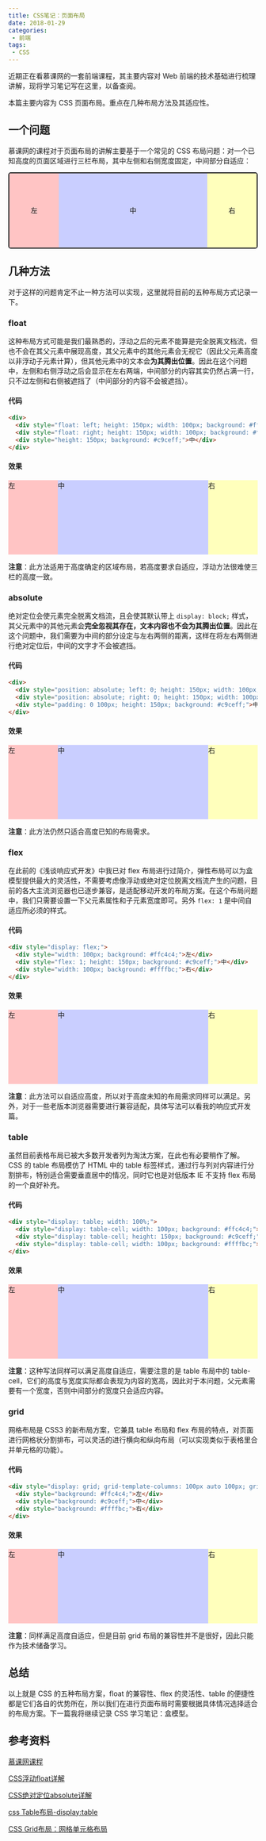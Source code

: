 ```yaml
---
title: CSS笔记：页面布局
date: 2018-01-29
categories:
 - 前端
tags:
 - CSS
---
```

近期正在看慕课网的一套前端课程，其主要内容对 Web 前端的技术基础进行梳理讲解，现将学习笔记写在这里，以备查阅。
<!-- more -->

本篇主要内容为 CSS 页面布局。重点在几种布局方法及其适应性。

## 一个问题

慕课网的课程对于页面布局的讲解主要基于一个常见的 CSS 布局问题：对一个已知高度的页面区域进行三栏布局，其中左侧和右侧宽度固定，中间部分自适应：

<div style="overflow: hidden; text-align: center; line-height: 150px; border: 2px solid; border-radius: 5px;"><div style="float: left; width: 100px; background: #ffc4c4;">左</div><div style="float: right; width: 100px; background: #ffffbc;">右</div><div style="background: #c9ceff;">中</div></div>

## 几种方法

对于这样的问题肯定不止一种方法可以实现，这里就将目前的五种布局方式记录一下。

### float
这种布局方式可能是我们最熟悉的，浮动之后的元素不能算是完全脱离文档流，但也不会在其父元素中展现高度，其父元素中的其他元素会无视它（因此父元素高度以非浮动子元素计算），但其他元素中的文本会**为其腾出位置**。因此在这个问题中，左侧和右侧浮动之后会显示在左右两端，中间部分的内容其实仍然占满一行，只不过左侧和右侧被遮挡了（中间部分的内容不会被遮挡）。

#### 代码
```html
<div>
  <div style="float: left; height: 150px; width: 100px; background: #ffc4c4;">左</div>
  <div style="float: right; height: 150px; width: 100px; background: #ffffbc;">右</div>
  <div style="height: 150px; background: #c9ceff;">中</div>
</div>
```

#### 效果
<div><div style="float: left; height: 150px; width: 100px; background: #ffc4c4;">左</div><div style="float: right; height: 150px; width: 100px; background: #ffffbc;">右</div><div style="height: 150px; background: #c9ceff;">中</div></div>

**注意**：此方法适用于高度确定的区域布局，若高度要求自适应，浮动方法很难使三栏的高度一致。


### absolute
绝对定位会使元素完全脱离文档流，且会使其默认带上 `display: block;` 样式，其父元素中的其他元素会**完全忽视其存在，文本内容也不会为其腾出位置**。因此在这个问题中，我们需要为中间的部分设定与左右两侧的距离，这样在将左右两侧进行绝对定位后，中间的文字才不会被遮挡。

#### 代码
```html
<div>
  <div style="position: absolute; left: 0; height: 150px; width: 100px; background: #ffc4c4;">左</div>
  <div style="position: absolute; right: 0; height: 150px; width: 100px; background: #ffffbc;">右</div>
  <div style="padding: 0 100px; height: 150px; background: #c9ceff;">中</div>
</div>
```

#### 效果
<div style="width: 100%; position: relative;"><div style="position: absolute; left: 0; height: 150px; width: 100px; background: #ffc4c4;">左</div><div style="position: absolute; right: 0; height: 150px; width: 100px; background: #ffffbc;">右</div><div style="padding: 0 100px; height: 150px; background: #c9ceff;">中</div></div>

**注意**：此方法仍然只适合高度已知的布局需求。

### flex
在此前的《浅谈响应式开发》中我已对 flex 布局进行过简介，弹性布局可以为盒模型提供最大的灵活性，不需要考虑像浮动或绝对定位脱离文档流产生的问题，目前的各大主流浏览器也已逐步兼容，是适配移动开发的布局方案。在这个布局问题中，我们只需要设置一下父元素属性和子元素宽度即可。另外 `flex: 1` 是中间自适应所必须的样式。

#### 代码
```html
<div style="display: flex;">
  <div style="width: 100px; background: #ffc4c4;">左</div>
  <div style="flex: 1; height: 150px; background: #c9ceff;">中</div>
  <div style="width: 100px; background: #ffffbc;">右</div>
</div>
```

#### 效果
<div style="display: flex;"><div style="width: 100px; background: #ffc4c4;">左</div><div style="flex: 1; height: 150px; background: #c9ceff;">中</div><div style="width: 100px; background: #ffffbc;">右</div></div>

**注意**：此方法可以自适应高度，所以对于高度未知的布局需求同样可以满足。另外，对于一些老版本浏览器需要进行兼容适配，具体写法可以看我的响应式开发篇。

### table
虽然目前表格布局已被大多数开发者列为淘汰方案，在此也有必要稍作了解。CSS 的 table 布局模仿了 HTML 中的 table 标签样式，通过行与列对内容进行分割排布，特别适合需要垂直居中的情况，同时它也是对低版本 IE 不支持 flex 布局的一个良好补充。

#### 代码
```html
<div style="display: table; width: 100%;">
  <div style="display: table-cell; width: 100px; background: #ffc4c4;">左</div>
  <div style="display: table-cell; height: 150px; background: #c9ceff;">中</div>
  <div style="display: table-cell; width: 100px; background: #ffffbc;">右</div>
</div>
```

#### 效果
<div style="display: table; width: 100%;"><div style="display: table-cell; width: 100px; background: #ffc4c4;">左</div><div style="display: table-cell; height: 150px; background: #c9ceff;">中</div><div style="display: table-cell; width: 100px; background: #ffffbc;">右</div></div>

**注意**：这种写法同样可以满足高度自适应，需要注意的是 table 布局中的 table-cell，它们的高度与宽度实际都会表现为内容的宽高，因此对于本问题，父元素需要有一个宽度，否则中间部分的宽度只会适应内容。


### grid
网格布局是 CSS3 的新布局方案，它兼具 table 布局和 flex 布局的特点，对页面进行网格状分割排布，可以灵活的进行横向和纵向布局（可以实现类似于表格里合并单元格的功能）。

#### 代码
```html
<div style="display: grid; grid-template-columns: 100px auto 100px; grid-template-rows: 150px;">
  <div style="background: #ffc4c4;">左</div>
  <div style="background: #c9ceff;">中</div>
  <div style="background: #ffffbc;">右</div>
</div>
```

#### 效果
<div style="display: grid; grid-template-columns: 100px auto 100px; grid-template-rows: 150px;"><div style="background: #ffc4c4;">左</div><div style="background: #c9ceff;">中</div><div style="background: #ffffbc;">右</div></div>

**注意**：同样满足高度自适应，但是目前 grid 布局的兼容性并不是很好，因此只能作为技术储备学习。

## 总结

以上就是 CSS 的五种布局方案，float 的兼容性、flex 的灵活性、table 的便捷性都是它们各自的优势所在，所以我们在进行页面布局时需要根据具体情况选择适合的布局方案。下一篇我将继续记录 CSS 学习笔记：盒模型。

## 参考资料

[慕课网课程](https://coding.imooc.com/class/129.html)

[CSS浮动float详解](https://www.jianshu.com/p/07eb19957991)

[CSS绝对定位absolute详解](https://www.jianshu.com/p/a3da5e27d22b)

[css Table布局-display:table](http://www.css88.com/archives/6308)

[CSS Grid布局：网格单元格布局](https://www.w3cplus.com/css3/line-base-placement-layout.html)